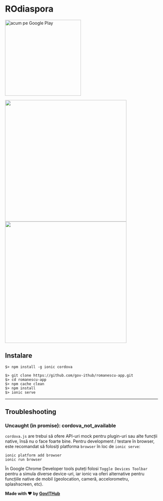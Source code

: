 # ROdiaspora

<a href='https://play.google.com/store/apps/details?id=com.ionicframework.romanescuapp2146162&hl=en&pcampaignid=MKT-Other-global-all-co-prtnr-py-PartBadge-Mar2515-1'><img alt='acum pe Google Play' src='https://play.google.com/intl/en_us/badges/images/generic/ro_badge_web_generic.png' width="250"/></a>

<img src='https://lh3.googleusercontent.com/jsTXLtUZk0csvoeh6s0IgLktwxGfs-GEQpk_0_BN-yufYn28TmXHqI1lvl2AhXsdGA=h900-rw' width="400" />
<img src='https://lh3.googleusercontent.com/Aj5J_03xkl7aPMddNRiCjrqR3GFCu5FfQ18EejQ553tVoy2bL9WBWkXGuN2QjsbVwA=h900-rw' width='400' />

## Instalare

```
$> npm install -g ionic cordova

$> git clone https://github.com/gov-ithub/romanescu-app.git
$> cd romanescu-app
$> npm cache clean
$> npm install
$> ionic serve
```

----------

## Troubleshooting

### Uncaught (in promise): cordova_not_available
`cordova.js` are trebui să ofere API-uri mock pentru plugin-uri sau alte funcții native, însă nu o face foarte bine. Pentru development / testare în browser, este recomandat să folosiți platforma `browser` în loc de `ionic serve`:

```
ionic platform add browser
ionic run browser
```

În Google Chrome Developer tools puteți folosi `Toggle Devices Toolbar` pentru a simula diverse device-uri, iar ionic va oferi alternative pentru funcțiile native de mobil (geolocation, cameră, accelorometru, splashscreen, etc).

**Made with :heart: by [GovITHub](http://ithub.gov.ro)**
